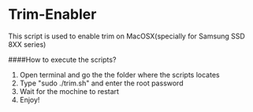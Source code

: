 # Trim-Enabler
This script is used to enable trim on MacOSX(specially for Samsung SSD 8XX series)

####How to execute the scripts?
1. Open terminal and go the the folder where the scripts locates
2. Type "sudo ./trim.sh" and enter the root password
3. Wait for the mochine to restart
4. Enjoy!

